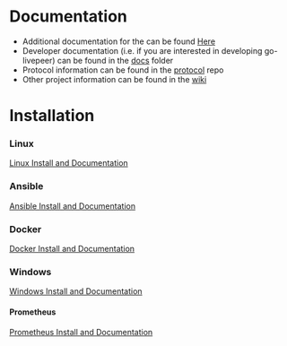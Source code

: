 # Documentation

* Additional documentation for the  can be found [Here](https://github.com/NightWolf92/NightNode_Livepeer_Docs/tree/main/Documentation) 
* Developer documentation (i.e. if you are interested in developing go-livepeer) can be found in the [docs](https://github.com/livepeer/go-livepeer/blob/master/doc) folder
* Protocol information can be found in the [protocol](https://github.com/livepeer/protocol) repo
* Other project information can be found in the [wiki](https://github.com/livepeer/wiki/wiki)


# Installation 

### Linux

[Linux Install and Documentation](https://github.com/NightWolf92/NightNode_Livepeer_Docs/tree/main/Install/Linux)

### Ansible

[Ansible Install and Documentation](https://github.com/NightWolf92/NightNode_Livepeer_Docs/tree/main/Install/Ansible)

### Docker

[Docker Install and Documentation](https://github.com/NightWolf92/NightNode_Livepeer_Docs/tree/main/Install/Docker)

### Windows

[Windows Install and Documentation](https://github.com/NightWolf92/NightNode_Livepeer_Docs/tree/main/Install/Windows)

#### Prometheus

[Prometheus Install and Documentation](https://github.com/NightWolf92/NightNode_Livepeer_Docs/tree/main/Install/Prometheus)